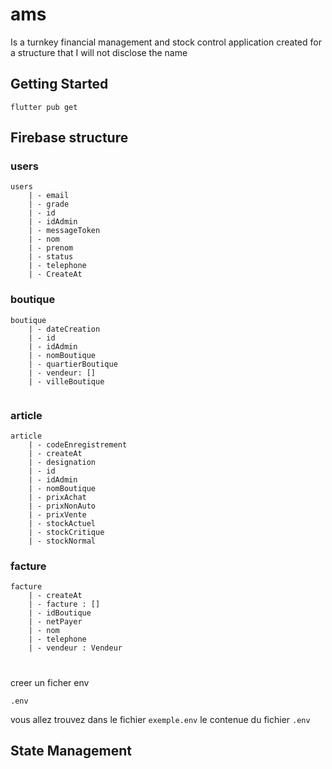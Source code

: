 # ams

Is a turnkey financial management and stock control application created for a structure that I will not disclose the name

## Getting Started
```
flutter pub get 
```
## Firebase structure

### users
```
users 
    | - email
    | - grade
    | - id
    | - idAdmin
    | - messageToken
    | - nom 
    | - prenom
    | - status
    | - telephone
    | - CreateAt
```
### boutique
```
boutique 
    | - dateCreation
    | - id
    | - idAdmin
    | - nomBoutique
    | - quartierBoutique
    | - vendeur: []
    | - villeBoutique
  
```
### article
```
article 
    | - codeEnregistrement
    | - createAt 
    | - designation
    | - id
    | - idAdmin
    | - nomBoutique
    | - prixAchat
    | - prixNonAuto
    | - prixVente
    | - stockActuel
    | - stockCritique
    | - stockNormal
```

### facture

```
facture
    | - createAt 
    | - facture : []
    | - idBoutique
    | - netPayer
    | - nom
    | - telephone
    | - vendeur : Vendeur
```
#

creer un ficher env

```
.env
```

vous allez trouvez dans le fichier `exemple.env` le contenue du fichier `.env`

## State Management 






  


